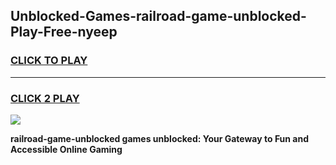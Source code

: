 
## Unblocked-Games-railroad-game-unblocked-Play-Free-nyeep
<h3>
<a href="https://premium76.site?title=railroad-game-unblocked&ref=18A1">CLICK TO PLAY</a></h3>
<hr>

<h3>
<a href="https://premium76.site?title=railroad-game-unblocked&ref=18A1">CLICK 2 PLAY</a>
  
</h3>

<a href="https://premium76.site?title=railroad-game-unblocked&ref=18A1"><img src="https://clearcache.store/games.png"></a>


**railroad-game-unblocked games unblocked: Your Gateway to Fun and Accessible Online Gaming**

